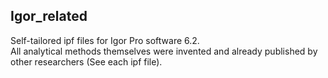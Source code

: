 ## Igor_related
Self-tailored ipf files for Igor Pro software 6.2.
</br>
All analytical methods themselves were invented and already published by other researchers (See each ipf file).
